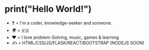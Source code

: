 <h1>print("Hello World!")</h1>
<ul>
<li>❓ = I'm a coder, knowledge-seeker and someone.</li>
<li>🌍 = 🇪🇬 </li>
<li>❤️ = I love problem-Solving, music, games & learning</li>
<li>✍️ = HTML/CSS/JS/FLASK/REACT/BOOTSTRAP (NODEJS SOON)</li>
</ul>

